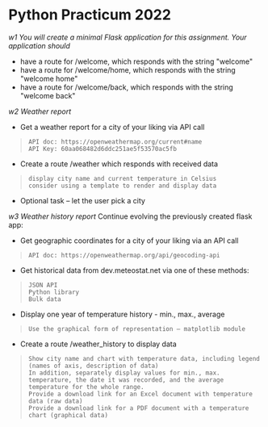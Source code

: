 # Python Practicum 2022

_w1 You will create a minimal Flask application for this assignment. Your application should_

- have a route for /welcome, which responds with the string "welcome"
- have a route for /welcome/home, which responds with the string "welcome home"
- have a route for /welcome/back, which responds with the string "welcome back"



_w2 Weather report_

- Get a weather report for a city of your liking via API call
>     API doc: https://openweathermap.org/current#name
>     API Key: 60aa068482d6ddc251ae5f53570ac5fb
- Create a route /weather which responds with received data
>     display city name and current temperature in Celsius
>     consider using a template to render and display data
- Optional task – let the user pick a city



_w3 Weather history report_
Continue evolving the previously created flask app:
- Get geographic coordinates for a city of your liking via an API call
>     API doc: https://openweathermap.org/api/geocoding-api
- Get historical data from dev.meteostat.net via one of these methods:
>     JSON API
>     Python library
>     Bulk data
- Display one year of temperature history - min., max., average
>     Use the graphical form of representation – matplotlib module
- Create a route /weather_history to display data
>     Show city name and chart with temperature data, including legend (names of axis, description of data)
>     In addition, separately display values for min., max. temperature, the date it was recorded, and the average temperature for the whole range.
>     Provide a download link for an Excel document with temperature data (raw data)
>     Provide a download link for a PDF document with a temperature chart (graphical data)

